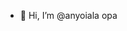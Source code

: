 - 👋 Hi, I’m @anyoiala
opa 

<!---
anyoiala/anyoiala is a ✨ special ✨ repository because its `README.md` (this file) appears on your GitHub profile.
You can click the Preview link to take a look at your changes.
--->
